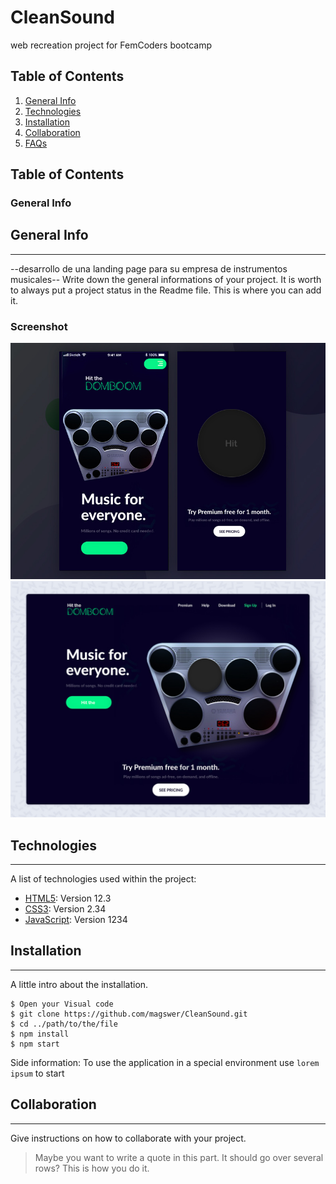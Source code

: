 # CleanSound
web recreation project for FemCoders bootcamp

## Table of Contents
1. [General Info](#general-info)
2. [Technologies](#technologies)
3. [Installation](#installation)
4. [Collaboration](#collaboration)
5. [FAQs](#faqs)

## Table of Contents
<a name="general-info"></a>
### General Info

## General Info
***
--desarrollo de una landing page para su empresa de instrumentos musicales--
Write down the general informations of your project. It is worth to always put a project status in the Readme file. This is where you can add it. 
### Screenshot
![Image text](/assets/images/hitthedombo-mobile.jpg/)
![Image text](/assets/images/hitthedombo.jpg)

## Technologies
***
A list of technologies used within the project:
* [HTML5](https://openwebinars.net/blog/que-es-html5/): Version 12.3 
* [CSS3](https://openwebinars.net/blog/que-es-css3/): Version 2.34
* [JavaScript](https://www.javascript.com/): Version 1234

## Installation
***
A little intro about the installation. 
```
$ Open your Visual code
$ git clone https://github.com/magswer/CleanSound.git
$ cd ../path/to/the/file
$ npm install
$ npm start
```
Side information: To use the application in a special environment use ```lorem ipsum``` to start

## Collaboration
***
Give instructions on how to collaborate with your project.
> Maybe you want to write a quote in this part. 
> It should go over several rows?
> This is how you do it.
